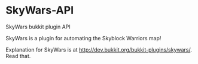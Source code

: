 SkyWars-API
===========

SkyWars bukkit plugin API

SkyWars is a plugin for automating the Skyblock Warriors map!

Explanation for SkyWars is at http://dev.bukkit.org/bukkit-plugins/skywars/. Read that.

